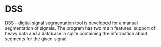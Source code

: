 # DSS

DSS - digital signal segmentation tool is developed for a manual segmentation of signals. The program has two main features: support of heavy data and a database in sqlite containing the information about segments for the given signal.
